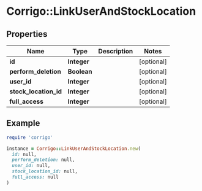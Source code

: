 # Corrigo::LinkUserAndStockLocation

## Properties

| Name | Type | Description | Notes |
| ---- | ---- | ----------- | ----- |
| **id** | **Integer** |  | [optional] |
| **perform_deletion** | **Boolean** |  | [optional] |
| **user_id** | **Integer** |  | [optional] |
| **stock_location_id** | **Integer** |  | [optional] |
| **full_access** | **Integer** |  | [optional] |

## Example

```ruby
require 'corrigo'

instance = Corrigo::LinkUserAndStockLocation.new(
  id: null,
  perform_deletion: null,
  user_id: null,
  stock_location_id: null,
  full_access: null
)
```

